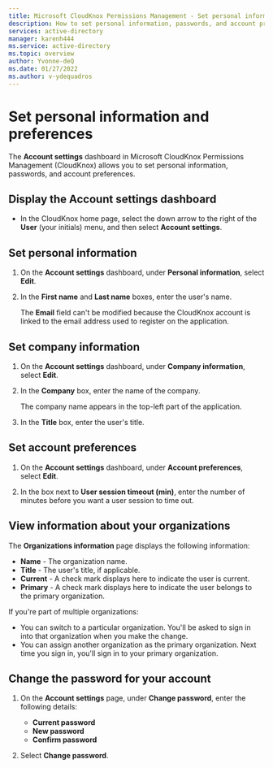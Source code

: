 ```yaml
---
title: Microsoft CloudKnox Permissions Management - Set personal information and preferences
description: How to set personal information, passwords, and account preferences in the Account Settings dashboard in CloudKnox Permissions Management.
services: active-directory
manager: karenh444
ms.service: active-directory
ms.topic: overview
author: Yvonne-deQ
ms.date: 01/27/2022
ms.author: v-ydequadros
---
```


# Set personal information and preferences

The **Account settings** dashboard in Microsoft CloudKnox Permissions Management (CloudKnox) allows you to set personal information, passwords, and account preferences.

## Display the Account settings dashboard

- In the CloudKnox home page, select the down arrow to the right of the **User** (your initials) menu, and then select **Account settings**.

## Set personal information

1. On the **Account settings** dashboard, under **Personal information**, select **Edit**.

2. In the **First name** and **Last name** boxes, enter the user's name. 

     The **Email** field can't be modified because the CloudKnox account is linked to the email address used to register on the application.

## Set company information

1. On the **Account settings** dashboard, under **Company information**, select **Edit**.

2. In the **Company** box, enter the name of the company. 

     The company name appears in the top-left part of the application.

3. In the **Title** box, enter the user's title.

## Set account preferences

1. On the **Account settings** dashboard, under **Account preferences**, select **Edit**.

2. In the box next to **User session timeout (min)**, enter the number of minutes before you want a user session to time out.

## View information about your organizations

The **Organizations information** page displays the following information:

- **Name** - The organization name.
- **Title** - The user's title, if applicable.
- **Current** - A check mark displays here to indicate the user is current.
- **Primary** - A check mark displays here to indicate the user belongs to the primary organization.

If you're part of multiple organizations:

- You can switch to a particular organization. You'll be asked to sign in into that organization when you make the change.
- You can assign another organization as the primary organization. Next time you sign in, you'll sign in to your primary organization.

## Change the password for your account 

1. On the **Account settings** page, under **Change password**, enter the following details:

      - **Current password**
      - **New password**
      - **Confirm password**

2. Select **Change password**.

<!---## Next steps-->


